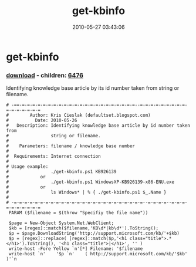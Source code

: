 ﻿---
pid:            1881
poster:         Kris Cieslak
title:          get-kbinfo
date:           2010-05-27 03:43:06
format:         posh
parent:         0
parent:         0
children:       6476
---

# get-kbinfo

### [download](1881.ps1) - children: [6476](6476.md)

Identifying knowledge base article by its id number taken from string or filename.

```posh
# -==-=-=-=-=-=-=-=-=-=-=-=-=-=-=-=-=-=-=-=-=-=-=--=-=-=-=-=-=-=-=-=-=-=-=-=-=-=-=
#        Author: Kris Cieslak (defaultset.blogspot.com)
#          Date: 2010-05-26
#   Description: Identifying knowledge base article by id number taken from 
#                string or filename.
#
#    Parameters: filename / knowledge base number
#               
#  Requirements: Internet connection
#
# Usage example:
#                ./get-kbinfo.ps1 KB926139 
#            or  
#                ./get-kbinfo.ps1 WindowsXP-KB926139-x86-ENU.exe
#            or 
#                ls Windows* | % { ./get-kbinfo.ps1 $_.Name }
#
# -=-=-=-=-=-=-=-=-=-=-=-=-=-=-=-=-=-=-=-=-=-=-=-=-=--=-=-=-=--=-=-=-=-=-=-=-=-=-=
 PARAM ($filename = $(throw "Specifiy the file name"))

 $page = New-Object System.Net.WebClient;  
 $kb = [regex]::match($filename,'KB\d*|kb\d*').ToString();
 $p = $page.DownloadString('http://support.microsoft.com/kb/'+$kb)
 $p = [regex]::replace( [regex]::match($p,'<h1 class="title">.*</h1>').ToString(), '<h1 class="title">|</h1>', '' )
 write-host -Fore Yellow `n'[*] Filename: '$filename  
 write-host `n'    '$p `n'    ( http://support.microsoft.com/kb/'$kb' )'`n

```
